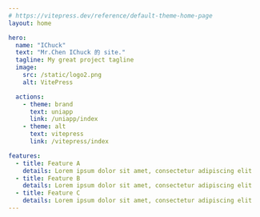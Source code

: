 ```yaml
---
# https://vitepress.dev/reference/default-theme-home-page
layout: home

hero:
  name: "IChuck"
  text: "Mr.Chen IChuck 的 site."
  tagline: My great project tagline
  image:
    src: /static/logo2.png
    alt: VitePress

  actions:
    - theme: brand
      text: uniapp
      link: /uniapp/index
    - theme: alt
      text: vitepress 
      link: /vitepress/index

features:
  - title: Feature A
    details: Lorem ipsum dolor sit amet, consectetur adipiscing elit
  - title: Feature B
    details: Lorem ipsum dolor sit amet, consectetur adipiscing elit
  - title: Feature C
    details: Lorem ipsum dolor sit amet, consectetur adipiscing elit
---
```


